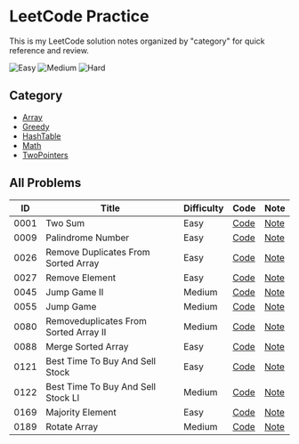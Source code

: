# LeetCode Practice

This is my LeetCode solution notes organized by "category" for quick reference and review.


![Easy](https://img.shields.io/badge/Easy-7-44cc11)
![Medium](https://img.shields.io/badge/Medium-5-ffa500)
![Hard](https://img.shields.io/badge/Hard-0-d73a4a)


## Category

- [Array](./Array/README.md)
- [Greedy](./Greedy/README.md)
- [HashTable](./HashTable/README.md)
- [Math](./Math/README.md)
- [TwoPointers](./TwoPointers/README.md)

## All Problems

| ID | Title | Difficulty | Code | Note |
|----|-------|------------|------|------|
| 0001 | Two Sum | Easy | [Code](HashTable/0001-two-sum/solution.js) | [Note](HashTable/0001-two-sum/README.md) |
| 0009 | Palindrome Number | Easy | [Code](Math/0009-palindrome-number/solution.js) | [Note](Math/0009-palindrome-number/README.md) |
| 0026 | Remove Duplicates From Sorted Array | Easy | [Code](TwoPointers/0026-remove-duplicates-from-sorted-array/solution.js) | [Note](TwoPointers/0026-remove-duplicates-from-sorted-array/README.md) |
| 0027 | Remove Element | Easy | [Code](TwoPointers/0027-remove-element/solution.js) | [Note](TwoPointers/0027-remove-element/README.md) |
| 0045 | Jump Game II | Medium | [Code](Greedy/0045-jump-game-II/solution.js) | [Note](Greedy/0045-jump-game-II/README.md) |
| 0055 | Jump Game | Medium | [Code](Greedy/0055-jump-game/solution.js) | [Note](Greedy/0055-jump-game/README.md) |
| 0080 | Removeduplicates From Sorted Array II | Medium | [Code](TwoPointers/0080-removeduplicates-from-sorted-array-II/solution.js) | [Note](TwoPointers/0080-removeduplicates-from-sorted-array-II/README.md) |
| 0088 | Merge Sorted Array | Easy | [Code](TwoPointers/0088-merge-sorted-array/solution.js) | [Note](TwoPointers/0088-merge-sorted-array/README.md) |
| 0121 | Best Time To Buy And Sell Stock | Easy | [Code](Array/0121-best-time-to-buy-and-sell-stock/solution.js) | [Note](Array/0121-best-time-to-buy-and-sell-stock/README.md) |
| 0122 | Best Time To Buy And Sell Stock Ll | Medium | [Code](Greedy/0122-best-time-to-buy-and-sell-stock-ll/solution.js) | [Note](Greedy/0122-best-time-to-buy-and-sell-stock-ll/README.md) |
| 0169 | Majority Element | Easy | [Code](Greedy/0169-majority-element/solution.js) | [Note](Greedy/0169-majority-element/README.md) |
| 0189 | Rotate Array | Medium | [Code](TwoPointers/0189-rotate-array/solution.js) | [Note](TwoPointers/0189-rotate-array/README.md) |
